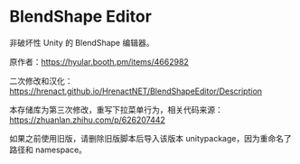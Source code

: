 # BlendShape Editor

非破坏性 Unity 的 BlendShape 编辑器。

原作者：https://hyular.booth.pm/items/4662982

二次修改和汉化：https://hrenact.github.io/HrenactNET/BlendShapeEditor/Description

本存储库为第三次修改，重写下拉菜单行为，相关代码来源：https://zhuanlan.zhihu.com/p/626207442

如果之前使用旧版，请删除旧版脚本后导入该版本 unitypackage，因为重命名了路径和 namespace。